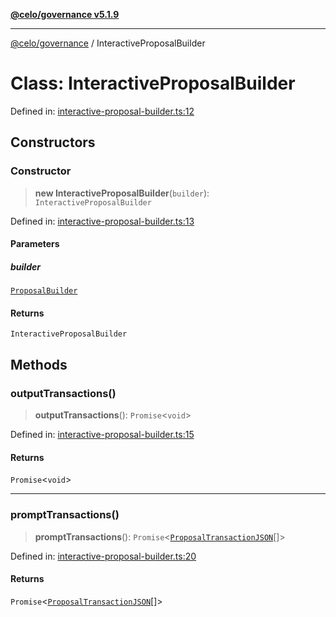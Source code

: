 [**@celo/governance v5.1.9**](../README.md)

***

[@celo/governance](../README.md) / InteractiveProposalBuilder

# Class: InteractiveProposalBuilder

Defined in: [interactive-proposal-builder.ts:12](https://github.com/celo-org/developer-tooling/blob/master/packages/sdk/governance/src/interactive-proposal-builder.ts#L12)

## Constructors

### Constructor

> **new InteractiveProposalBuilder**(`builder`): `InteractiveProposalBuilder`

Defined in: [interactive-proposal-builder.ts:13](https://github.com/celo-org/developer-tooling/blob/master/packages/sdk/governance/src/interactive-proposal-builder.ts#L13)

#### Parameters

##### builder

[`ProposalBuilder`](ProposalBuilder.md)

#### Returns

`InteractiveProposalBuilder`

## Methods

### outputTransactions()

> **outputTransactions**(): `Promise`\<`void`\>

Defined in: [interactive-proposal-builder.ts:15](https://github.com/celo-org/developer-tooling/blob/master/packages/sdk/governance/src/interactive-proposal-builder.ts#L15)

#### Returns

`Promise`\<`void`\>

***

### promptTransactions()

> **promptTransactions**(): `Promise`\<[`ProposalTransactionJSON`](../interfaces/ProposalTransactionJSON.md)[]\>

Defined in: [interactive-proposal-builder.ts:20](https://github.com/celo-org/developer-tooling/blob/master/packages/sdk/governance/src/interactive-proposal-builder.ts#L20)

#### Returns

`Promise`\<[`ProposalTransactionJSON`](../interfaces/ProposalTransactionJSON.md)[]\>
